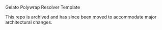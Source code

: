 Gelato Polywrap Resolver Template


This repo is archived and has since been moved to accommodate major architectural changes.
